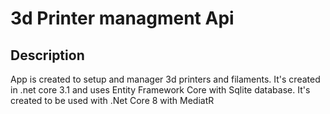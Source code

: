 ﻿# 3d Printer managment Api
## Description

App is created to setup and manager 3d printers and filaments. It's created in .net core 3.1 and uses Entity Framework Core with Sqlite database. It's created to be used with .Net Core 8 with MediatR